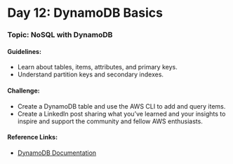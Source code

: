 # **Day 12: DynamoDB Basics**
### Topic: NoSQL with DynamoDB
#### Guidelines:
- Learn about tables, items, attributes, and primary keys.
- Understand partition keys and secondary indexes.


#### Challenge:
- Create a DynamoDB table and use the AWS CLI to add and query items.
- Create a LinkedIn post sharing what you’ve learned and your insights to inspire and support the community and fellow AWS enthusiasts.

#### Reference Links:
- [DynamoDB Documentation](https://docs.aws.amazon.com/dynamodb)